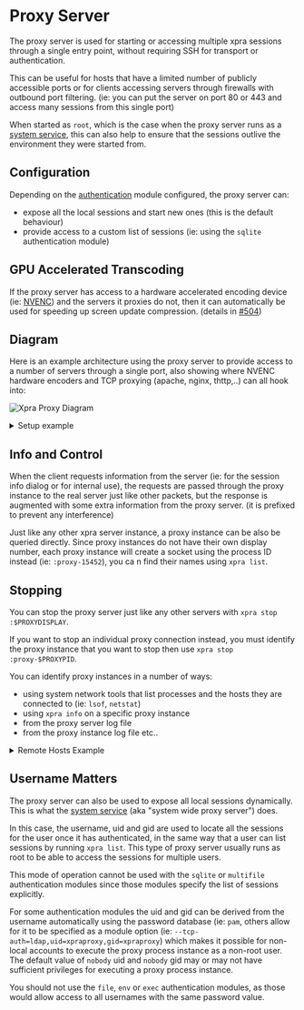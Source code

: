# Proxy Server

The proxy server is used for starting or accessing multiple xpra sessions through a single entry point, without requiring SSH for transport or authentication.

This can be useful for hosts that have a limited number of publicly accessible ports or for clients accessing servers through firewalls with outbound port filtering. (ie: you can put the server on port 80 or 443 and access many sessions from this single port)

When started as `root`, which is the case when the proxy server runs as a [system service](./Service.md), this can also help to ensure that the sessions outlive the environment they were started from.


## Configuration
Depending on the [authentication](./Authentication.md) module configured, the proxy server can:
* expose all the local sessions and start new ones (this is the default behaviour)
* provide access to a custom list of sessions (ie: using the `sqlite` authentication module)


## GPU Accelerated Transcoding
If the proxy server has access to a hardware accelerated encoding device (ie: [NVENC](./NVENC.md)) and the servers it proxies do not, then it can automatically be used for speeding up screen update compression. (details in [#504](../issues/504))


## Diagram
Here is an example architecture using the proxy server to provide access to a number of servers through a single port, also showing where NVENC hardware encoders and TCP proxying (apache, nginx, thttp,..) can all hook into:

![Xpra Proxy Diagram](https://xpra.org/images/Xpra-Proxy.png)


<details>
  <summary>Setup example</summary>

*Beware*: to simplify these instructions, we use the `allow` authentication module, which does *no* checking whatsoever!

start a session on display `:100` with an `xterm`, this session is not exposed via TCP as there is no `bind-tcp` option:
```shell
xpra start :100 --start=xterm
```
start a proxy server available on tcp port 14501:
```shell
xpra proxy :20 --tcp-auth=allow --bind-tcp=0.0.0.0:14501
```
if only one session exists for this user, you can connect via the proxy with:
```shell
xpra attach tcp://foo:bar@PROXYHOST:14501/
```

If there is more than one existing session accessible for this user account, the client also needs to specify which display it wishes to connect to using the extended attach syntax: `tcp/USERNAME:PASSWORD@SERVER:PORT/DISPLAY`:
```shell
xpra attach tcp://foo:bar@PROXYHOST:14501/100
```

Notes:
* this example uses TCP, but the proxy works equally well with all other transports (`SSL`, etc)
* the username "foo" and password "bar" can be replaced with anything since the `allow` authentication module does not check the credentials
* if you run this command as root, all the user sessions will be exposed!
* if you run it a normal user, only this user's session will be exposed
* when running the proxy server as root, once authenticated, the proxy server spawns a new process and no longer runs as root
* the display number chosen for the proxy server is only used for identifying the proxy server and interacting with it using the regular tools (`xpra info`, etc)
* to use ports lower than 1024 either use `--min-port` and run as root or see [allow non-root process to bind to port 80 and 443](https://superuser.com/questions/710253/)
</details>

## Info and Control
When the client requests information from the server (ie: for the session info dialog or for internal use), the requests are passed through the proxy instance to the real server just like other packets, but the response is augmented with some extra information from the proxy server. (it is prefixed to prevent any interference)

Just like any other xpra server instance, a proxy instance can be also be queried directly. Since proxy instances do not have their own display number, each proxy instance will create a socket using the process ID instead (ie: `:proxy-15452`), you ca
n find their names using `xpra list`.


## Stopping
You can stop the proxy server just like any other servers with `xpra stop :$PROXYDISPLAY`.

If you want to stop an individual proxy connection instead, you must identify the proxy instance that you want to stop then use `xpra stop :proxy-$PROXYPID`.

You can identify proxy instances in a number of ways:
* using system network tools that list processes and the hosts they are connected to (ie: `lsof`, `netstat`)
* using `xpra info` on a specific proxy instance
* from the proxy server log file
* from the proxy instance log file
etc..

<details>
  <summary>Remote Hosts Example</summary>

This example uses a `sqlite` database to expose two remote server instances accessible from the proxy server via `TCP`.

Start the two sessions we wish to access via the `PROXYHOST` (we call this `TARGETHOST` - for testing, this can be the same host as `PROXYHOST`). On `TARGETHOST`:
```shell
xpra start :200 --bind-tcp=0.0.0.0:10100 --start=xterm
xpra start :201 --bind-tcp=0.0.0.0:10101 --start=xterm
```
Start a proxy server on port 14501 using the "`sqlite`" authentication module (we will call this server `PROXYHOST`):
```shell
xpra proxy :100 --bind-tcp=0.0.0.0:14501,auth=sqlite:filename=./xpra-auth.sdb --socket-dir=/tmp
```
and add user entries (ie: `foo` with password `bar`), pointing to the `TARGETHOST` sessions (ie: `192.168.1.200` is the `TARGETHOST`'s IP in this example):
```shell
SQLITE_AUTH_PY=/usr/lib64/python3.9/site-packages/xpra/server/auth/sqlite_auth.py
python $SQLITE_AUTH_PY ./xpra-auth.sdb create
python $SQLITE_AUTH_PY ./xpra-auth.sdb add foo bar nobody nobody tcp://192.168.1.200:10100/
python $SQLITE_AUTH_PY ./xpra-auth.sdb add moo cow nobody nobody tcp://192.168.1.200:10101/ "" "compression=0"
```
connect the client through the proxy server to the first session:
```shell
xpra attach tcp://foo:bar@$PROXYHOST:14501/
```
or for the second session:
```shell
xpra attach tcp://moo:cow@$PROXYHOST:14501/
```

To hide the password from the command line history and process list, you can use a password file:
```shell
echo -n "bar" > ./password.txt
xpra attach --password-file=./password.txt tcp://foo@$PROXYHOST:14501/
```

What happens:
* the client connects to the proxy server
* the proxy server asks the client to authenticate and sends it a challenge
* the client responds to the challenge
* the proxy server verifies the challenge (and disconnects the user if needed)
* the proxy server identifies the session desired (ie: the one on `TARGETHOST`)
* the proxy server creates a new connection to the real server (`TARGETHOST`), applying any options specified (ie: "`compression=0`" will disable compression between the proxy and server)
* the proxy server spawns a new process
* the new proxy process changes its uid and gid to 'nobody' / 'nobody' (if the proxy server runs as root only, otherwise unchanged)
* the packets should now flow through between the client and the real server

Further notes:
* for authentication between the proxy and the real server, just specify the username and password in the connection string
* you can omit the uid and gid and the special user / group "nobody" will be used (Posix servers only)
* this example uses `socket-dir=/tmp` to ensure that the proxy instances can create their sockets, no matter what user they runs as (nobody) - this is not always necessary (ie: not usually needed when running as non-root)
* you can specify the uid and gid using their names (ie: uid="joe", gid="users", Posix servers only) or numerical values (ie: 1000)
* you can specify more than one remote session string for each username and password pair using CSV format - but the client will then have to specify which one it wants on the connection URL
</details>

## Username Matters
The proxy server can also be used to expose all local sessions dynamically.\
This is what the [system service](./Service.md) (aka "system wide proxy server") does.

In this case, the username, uid and gid are used to locate all the sessions for the user once it has authenticated, in the same way that a user can list sessions by running `xpra list`.
This type of proxy server usually runs as root to be able to access the sessions for multiple users.

This mode of operation cannot be used with the `sqlite` or `multifile` authentication modules since those modules specify the list of sessions explicitly.

For some authentication modules the uid and gid can be derived from the username automatically using the password database (ie: `pam`, others allow for it to be specified as a module option (ie: `--tcp-auth=ldap,uid=xpraproxy,gid=xpraproxy`) which makes it possible for non-local accounts to execute the proxy process instance as a non-root user.
The default value of `nobody` uid and `nobody` gid may or may not have sufficient privileges for executing a proxy process instance.

You should not use the `file`, `env` or `exec` authentication modules, as those would allow access to all usernames with the same password value.
